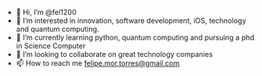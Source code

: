 - 👋 Hi, I’m @fel1200
- 👀 I’m interested in innovation, software development, iOS, technology and quantum computing.
- 🌱 I’m currently learning python, quantum computing and pursuing a phd in Science Computer
- 💞️ I’m looking to collaborate on great technology companies
- 📫 How to reach me felipe.mor.torres@gmail.com

<!---
fel1200/fel1200 is a ✨ special ✨ repository because its `README.md` (this file) appears on your GitHub profile.
You can click the Preview link to take a look at your changes.
--->
